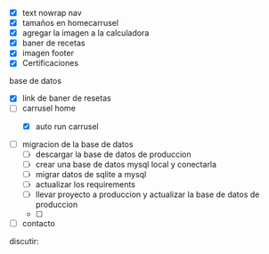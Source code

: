 

- [x] text nowrap nav
- [x] tamaños en homecarrusel
- [x] agregar la imagen a la calculadora
- [x] baner de recetas
- [x] imagen footer
- [x] Certificaciones

base de datos
- [x] link de baner de resetas
- [ ] carrusel home
  - [x] auto run carrusel 



- [ ] migracion de la base de datos
  - [ ] descargar la base de datos de produccion
  - [ ] crear una base de datos mysql local y conectarla
  - [ ] migrar datos de sqlite a mysql
  - [ ] actualizar los requirements
  - [ ] llevar proyecto a produccion y actualizar la base de datos de produccion
  - [ ] 




- [ ] contacto

discutir: